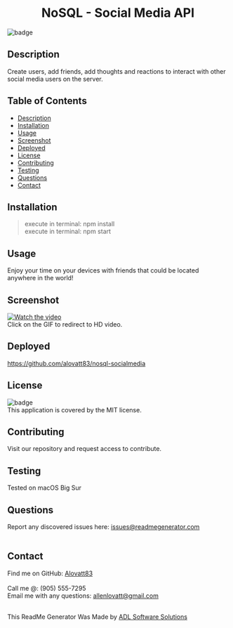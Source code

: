 <h1 align="center">NoSQL - Social Media API</h1>
  
![badge](https://img.shields.io/badge/license-MIT-orange)<br />

## Description
Create users, add friends, add thoughts and reactions to interact with other social media users on the server.
## Table of Contents
- [Description](#description)
- [Installation](#installation)
- [Usage](#usage)
- [Screenshot](#screenshot)
- [Deployed](#deployed)
- [License](#license)
- [Contributing](#contributing)
- [Testing](#testing)
- [Questions](#questions)
- [Contact](#contact)

## Installation
> execute in terminal: npm install<br />
> execute in terminal: npm start<br />

## Usage
Enjoy your time on your devices with friends that could be located anywhere in the world!
## Screenshot
[![Watch the video](https://media.giphy.com/media/4VJxtXUumAVeIfQOyn/giphy.gif)](https://youtu.be/JpdTZ8UcAZw)<br />
Click on the GIF to redirect to HD video.


## Deployed
https://github.com/alovatt83/nosql-socialmedia

## License
![badge](https://img.shields.io/badge/license-MIT-orange)
<br />
This application is covered by the MIT license. 

## Contributing
Visit our repository and request access to contribute.

## Testing
Tested on macOS Big Sur

## Questions
Report any discovered issues here: issues@readmegenerator.com<br />
<br />

## Contact
Find me on GitHub: [Alovatt83](https://github.com/Alovatt83)<br />
<br />
Call me @: (905) 555-7295
<br />
Email me with any questions: allenlovatt@gmail.com<br /><br />

This ReadMe Generator Was Made by [ADL Software Solutions](https://github.com/alovatt83/ReadMe-Generator)
